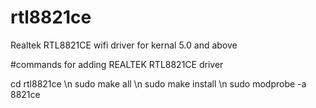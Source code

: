 # rtl8821ce
Realtek RTL8821CE  wifi driver for kernal 5.0 and above 
 
#commands for adding REALTEK RTL8821CE driver


cd rtl8821ce \n
sudo make all \n
sudo make install \n
sudo modprobe -a 8821ce
